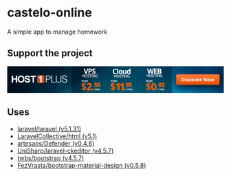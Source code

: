 # castelo-online
A simple app to manage homework

## Support the project
[![Support the project](host1plus.gif)](https://affiliates.host1plus.com/ref/jaonoctus/a3ee1c84.html)

## Uses
- [laravel/laravel (v5.1.31)](https://github.com/laravel/laravel/releases/tag/v5.1.3)
- [LaravelCollective/html (v5.1)](https://github.com/LaravelCollective/html/releases/tag/v5.1.9)
- [artesaos/Defender (v0.4.6)](https://github.com/artesaos/defender/releases/tag/v0.4.6)
- [UniSharp/laravel-ckeditor (v4.5.7)](https://github.com/UniSharp/laravel-ckeditor/releases/tag/4.5.7)
- [twbs/bootstrap (v4.5.7)](https://github.com/twbs/bootstrap/releases/tag/v3.3.6)
- [FezVrasta/bootstrap-material-design (v0.5.8)](https://github.com/FezVrasta/bootstrap-material-design/releases/tag/v0.5.8)
